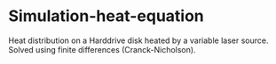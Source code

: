 # Simulation-heat-equation
Heat distribution on a Harddrive disk heated by a variable laser source. Solved using finite differences (Cranck-Nicholson).
